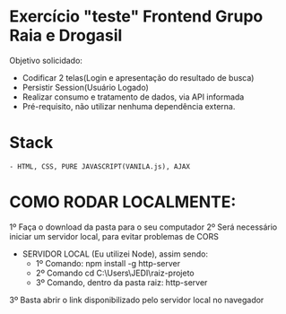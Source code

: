 # Exercício "teste" Frontend Grupo Raia e Drogasil 

Objetivo solicidado:

  - Codificar 2 telas(Login e apresentação do resultado de busca) 
  - Persistir Session(Usuário Logado)
  - Realizar consumo e tratamento de dados, via API informada  
  - Pré-requisito, não utilizar nenhuma dependência externa.

# Stack
    - HTML, CSS, PURE JAVASCRIPT(VANILA.js), AJAX

# COMO RODAR LOCALMENTE:
  1º Faça o download da pasta para o seu computador
  2º Será necessário iniciar um servidor local, para evitar problemas de CORS
* SERVIDOR LOCAL (Eu utilizei Node), assim sendo:
  - 1º Comando: npm install -g http-server
  - 2º Comando cd C:\Users\JEDI\raiz-projeto
  - 3º Comando, dentro da pasta raiz: http-server

3º Basta abrir o link disponibilizado pelo servidor local no navegador
 
